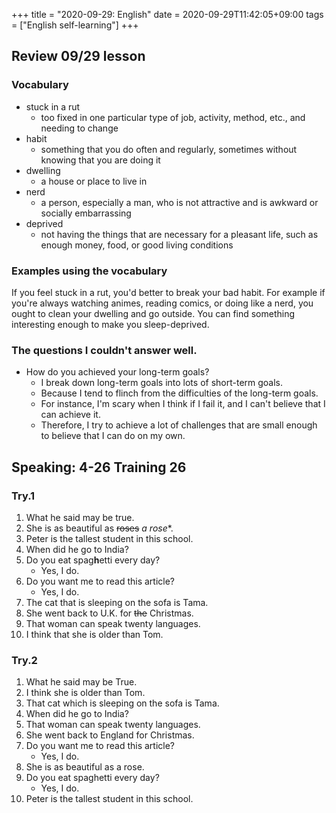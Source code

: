 +++
title =  "2020-09-29: English"
date = 2020-09-29T11:42:05+09:00
tags = ["English self-learning"]
+++

## Review 09/29 lesson

### Vocabulary

* stuck in a rut
    - too fixed in one particular type of job, activity, method, etc., and needing to change
* habit
    - something that you do often and regularly, sometimes without knowing that you are doing it
* dwelling
    - a house or place to live in
* nerd
    - a person, especially a man, who is not attractive and is awkward or socially embarrassing
* deprived
    - not having the things that are necessary for a pleasant life, such as enough money, food, or good living conditions

### Examples using the vocabulary

If you feel stuck in a rut, you'd better to break your bad habit.
For example if you're always watching animes, reading comics, or doing like a nerd,
you ought to clean your dwelling and go outside.
You can find something interesting enough to make you sleep-deprived.

### The questions I couldn't answer well.

* How do you achieved your long-term goals?
    - I break down long-term goals into lots of short-term goals.
    - Because I tend to flinch from the difficulties of the long-term goals.
    - For instance, I'm scary when I think if I fail it, and I can't believe that I can achieve it.
    - Therefore, I try to achieve a lot of challenges that are small enough to believe that I can do on my own.

## Speaking: 4-26 Training 26

### Try.1

1. What he said may be true.
2. She is as beautiful as ~~roses~~ *a rose**.
3. Peter is the tallest student in this school.
4. When did he go to India?
5. Do you eat spag**h**etti every day?
    - Yes, I do.
6. Do you want me to read this article?
    - Yes, I do.
7. The cat that is sleeping on the sofa is Tama.
8. She went back to U.K. for ~~the~~ Christmas.
9. That woman can speak twenty languages.
10. I think that she is older than Tom.

### Try.2

1. What he said may be True.
2. I think she is older than Tom.
3. That cat which is sleeping on the sofa is Tama.
4. When did he go to India?
5. That woman can speak twenty languages.
6. She went back to England for Christmas.
7. Do you want me to read this article?
    - Yes, I do.
8. She is as beautiful as a rose.
9. Do you eat spaghetti every day?
    - Yes, I do.
10. Peter is the tallest student in this school.
